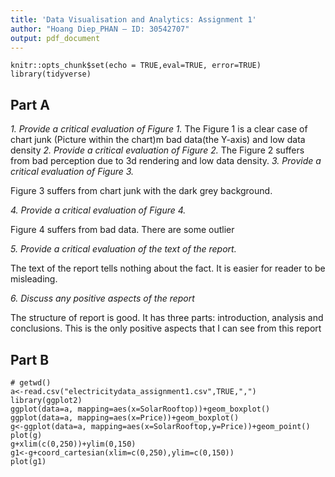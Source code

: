```yaml
---
title: 'Data Visualisation and Analytics: Assignment 1'
author: "Hoang Diep_PHAN – ID: 30542707"
output: pdf_document
---
```


```{r setup, include=FALSE}
knitr::opts_chunk$set(echo = TRUE,eval=TRUE, error=TRUE)
library(tidyverse)
```

## Part A

*1. Provide a critical evaluation of Figure 1.*
The Figure 1 is a clear case of chart junk (Picture within the chart)m bad data(the Y-axis) and low data density
*2. Provide a critical evaluation of Figure 2.*
The Figure 2 suffers from bad perception due to 3d rendering and low data density.
*3. Provide a critical evaluation of Figure 3.*

Figure 3 suffers from chart junk with the dark grey background. 

*4. Provide a critical evaluation of Figure 4.*

Figure 4 suffers from bad data. There are some outlier

*5. Provide a critical evaluation of the text of the report.*

The text of the report tells nothing about the fact. It is easier for reader to be misleading.

*6. Discuss any positive aspects of the report*

The structure of report is good. It has three parts: introduction, analysis and conclusions. This is the only positive aspects that I can see from this report

## Part B

```{r}
# getwd()
a<-read.csv("electricitydata_assignment1.csv",TRUE,",")
library(ggplot2)
ggplot(data=a, mapping=aes(x=SolarRooftop))+geom_boxplot()
ggplot(data=a, mapping=aes(x=Price))+geom_boxplot()
g<-ggplot(data=a, mapping=aes(x=SolarRooftop,y=Price))+geom_point()
plot(g)
g+xlim(c(0,250))+ylim(0,150)
g1<-g+coord_cartesian(xlim=c(0,250),ylim=c(0,150))
plot(g1)
```

